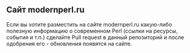 ## Сайт modernperl.ru

Если вы хотите разместить на сайте modernperl.ru какую-либо полезную информацию о современном Perl (ссылки на ресурсы, события и т.п.) сделайте Pull request в данный репозиторий и после одобрения его - обновления появятся на сайте.
